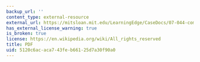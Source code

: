 ```yaml
---
backup_url: ''
content_type: external-resource
external_url: https://mitsloan.mit.edu/LearningEdge/CaseDocs/07-044-compsis-at-a-crossroads-lehrich.pdf
has_external_license_warning: true
is_broken: true
license: https://en.wikipedia.org/wiki/All_rights_reserved
title: PDF
uid: 5120c6ac-aca7-43fe-b661-25d7a30f90a0
---
```

